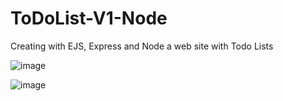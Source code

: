 # ToDoList-V1-Node

Creating with EJS, Express and Node a web site with Todo Lists


![image](https://user-images.githubusercontent.com/114020789/236843842-d12756bf-c249-45db-9041-a20a7ff4ecd4.png)


![image](https://user-images.githubusercontent.com/114020789/236844111-141ab704-9b6a-4a25-be3e-5b6ecbe956ee.png)


